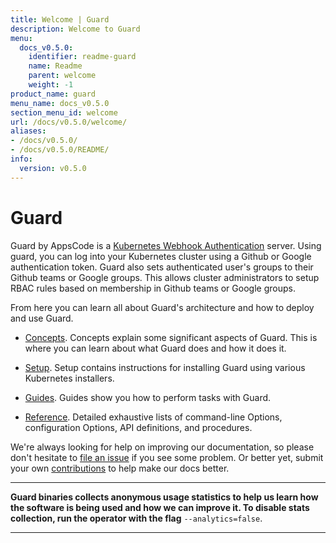 ```yaml
---
title: Welcome | Guard
description: Welcome to Guard
menu:
  docs_v0.5.0:
    identifier: readme-guard
    name: Readme
    parent: welcome
    weight: -1
product_name: guard
menu_name: docs_v0.5.0
section_menu_id: welcome
url: /docs/v0.5.0/welcome/
aliases:
- /docs/v0.5.0/
- /docs/v0.5.0/README/
info:
  version: v0.5.0
---
```


# Guard

Guard by AppsCode is a [Kubernetes Webhook Authentication](https://kubernetes.io/docs/admin/authentication/#webhook-token-authentication) server. Using guard, you can log into your Kubernetes cluster using a Github or Google authentication token. Guard also sets authenticated user's groups to their Github teams or Google groups. This allows cluster administrators to setup RBAC rules based on membership in Github teams or Google groups.

From here you can learn all about Guard's architecture and how to deploy and use Guard.

- [Concepts](/docs/v0.5.0/concepts/). Concepts explain some significant aspects of Guard. This is where you can learn about what Guard does and how it does it.

- [Setup](/docs/v0.5.0/setup/). Setup contains instructions for installing Guard using various Kubernetes installers.

- [Guides](/docs/v0.5.0/guides/). Guides show you how to perform tasks with Guard.

- [Reference](/docs/v0.5.0/reference/). Detailed exhaustive lists of
command-line Options, configuration Options, API definitions, and procedures.

We're always looking for help on improving our documentation, so please don't hesitate to [file an issue](https://github.com/appscode/guard/issues/new) if you see some problem. Or better yet, submit your own [contributions](/docs/v0.5.0/CONTRIBUTING) to help
make our docs better.

---

**Guard binaries collects anonymous usage statistics to help us learn how the software is being used and how we can improve it. To disable stats collection, run the operator with the flag** `--analytics=false`.

---
